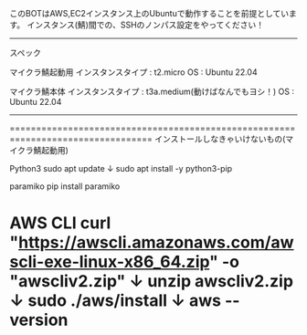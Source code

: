 このBOTはAWS,EC2インスタンス上のUbuntuで動作することを前提としています。
インスタンス(鯖)間での、SSHのノンパス設定をやってください！

*********************************
スペック

マイクラ鯖起動用
インスタンスタイプ : t2.micro
OS : Ubuntu 22.04

マイクラ鯖本体
インスタンスタイプ : t3a.medium(動けばなんでもヨシ！)
OS : Ubuntu 22.04
*********************************

=================================================================================
インストールしなきゃいけないもの(マイクラ鯖起動用)

Python3
sudo apt update
↓
sudo apt install -y python3-pip

paramiko
pip install paramiko

AWS CLI
curl "https://awscli.amazonaws.com/awscli-exe-linux-x86_64.zip" -o "awscliv2.zip"
↓
unzip awscliv2.zip
↓
sudo ./aws/install
↓
aws --version
=================================================================================
